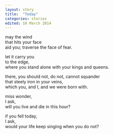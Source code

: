 ```yaml
---
layout: story
title:  "Today"
categories: stories
edited: 10 March 2014
---
```


may the wind  
that hits your face  
aid you; traverse the face of fear.

let it carry you  
to the edge,  
where you stand alone with your kings and queens.

there, you should not, do not, cannot squander  
that steely iron in your veins,  
which you, and I, and we were born with.

miss wonder,  
I ask,  
will you live and die in this hour?

if you fell today,  
I ask,  
would your life keep singing when you do not?
